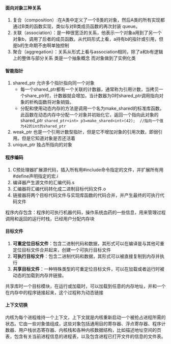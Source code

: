 #### 面向对象三种关系
1. 复合（composition）:在A类中定义了一个B类的对象，然后A类的所有实现都通过B类的函数实现，类似与对B类成员函数的再次封装 queue。
2. 关联（association）：是一种很宽泛的关系，他表示一个对象a用到了另一个对象b，调用了后者的成员函数。从代码形式上看，a持有b的指针或引用，但是b的生命期不由啊单独控制
3. 聚合（aggregation）：关系从形式上看与association相同，除了a和b有逻辑上的整体与部分关系
类是一个抽象概念 而对象做到了实例化类

#### 智能指针 
1. shared_ptr 允许多个指针指向同一个对象
	+ 每一个shared_ptr都有一个关联的计数器，通常称为引用计数，当拷贝一个share_ptr时，计数器就会增加，当计数器为0时shared_ptr调用指向对象的析构函数将对象销毁。
	+ 分配和使用动态内存的方法是调用一个名为make_shared的标准库函数。此函数在动态内存中分配一个对象并初始化它，返回一个指向此对象的shared_ptr
	  ``` shared_ptr<int> p3=make_shared<int>(42);  //指向一个值为42的int的shared_ptr ```
2. weak_ptr 也是一个引用计数型指针，但是它不增加对象的引用次数，即弱引用。但是它知道对象是否还活着
3. unique_ptr 独占所指向的对象


#### 程序编码
1. C预处理器扩展源代码，插入所有用#include命令指定的文件，并扩展所有用#define声明指定的宏.i
2. 编译器产生源文件的汇编代码.s
3. 汇编器将汇编代码转化成二进制目标代码文件.o
4. 链接器将两个目标代码文件与实现库函数的代码合并，并产生最终的可执行代码文件

程序内存包含：程序的可执行机器代码，操作系统血药的一些信息，用来管理过程调用和返回的运行时栈，已经用户分配内存块

#### 目标文件
1. **可重定位目标文件**：包含二进制代码和数据，其形式可以在编译是与其他可重定位目标文件合并起来，创建一个可执行目标文件
2. **可执行目标文件**：包含二进制代码和数据，其形式可以被直接复制到内存并执行
3. **共享目标文件**：一种特殊类型的可重定位目标文件，可以在加载或者运行时被动态的加载到内存并链接。

 
共享库时一个目标模块，在运行或加载时，可以加载到任意的内存地址，并和一个在内存中的程序链接起来，这个过程称为动态链接

#### 上下文切换
内核为每个进程维持一个上下文，上下文就是内核重新启动一个被抢占进程所需的状态。它由一些对象值组成，这些对象包括通用目的寄存器、浮点寄存器、程序计数器、用户栈状态寄存器、内核栈和各种内核数据结构，比如描述地址空间的页表，包含有关当前进程信息的进程表，以及包含进程已打开文件的信息的文件表。
